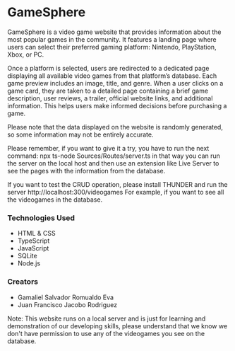 # GameSphere
GameSphere is a video game website that provides information about the most popular games in the community. It features a landing page where users can select their preferred gaming platform: Nintendo, PlayStation, Xbox, or PC.

Once a platform is selected, users are redirected to a dedicated page displaying all available video games from that platform’s database. Each game preview includes an image, title, and genre. When a user clicks on a game card, they are taken to a detailed page containing a brief game description, user reviews, a trailer, official website links, and additional information. This helps users make informed decisions before purchasing a game.

Please note that the data displayed on the website is randomly generated, so some information may not be entirely accurate.

Please remember, if you want to give it a try, you have to run the next command: npx ts-node Sources/Routes/server.ts in that way you can run the server on the local host and then use an extension like Live Server to see the pages with the information from the database.

If you want to test the CRUD operation, please install THUNDER and run the server 
http://localhost:300/videogames For example, if you want to see all the videogames in the database.

### Technologies Used
  - HTML & CSS
  - TypeScript
  - JavaScript
  - SQLite
  - Node.js
### Creators
  - Gamaliel Salvador Romualdo Eva
  - Juan Francisco Jacobo Rodriguez

Note:
This website runs on a local server and is just for learning and demonstration of our developing skills, please understand that we know we don't have permission to use any of the videogames you see on the database.
